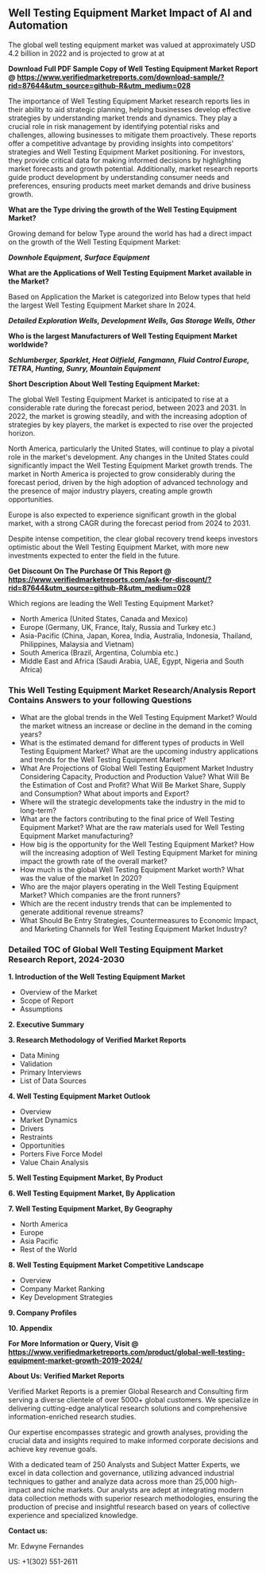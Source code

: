 <h2>Well Testing Equipment Market Impact of AI and Automation</h2><p>The global well testing equipment market was valued at approximately USD 4.2 billion in 2022 and is projected to grow at at</p><p id="" class=""><strong>Download Full PDF Sample Copy of Well Testing Equipment Market Report @ <a href="https://www.verifiedmarketreports.com/download-sample/?rid=87644&utm_source=github-R&utm_medium=028" target="_blank">https://www.verifiedmarketreports.com/download-sample/?rid=87644&utm_source=github-R&utm_medium=028</a></strong></p><p>The importance of&nbsp;Well Testing Equipment Market research reports lies in their ability to aid strategic planning, helping businesses develop effective strategies by understanding market trends and dynamics. They play a crucial role in risk management by identifying potential risks and challenges, allowing businesses to mitigate them proactively. These reports offer a competitive advantage by providing insights into competitors' strategies and Well Testing Equipment Market positioning. For investors, they provide critical data for making informed decisions by highlighting market forecasts and growth potential. Additionally, market research reports guide product development by understanding consumer needs and preferences, ensuring products meet market demands and drive business growth.</p><p><strong>What are the&nbsp;Type driving the growth of the Well Testing Equipment Market?</strong></p><p id="" class="">Growing demand for below Type around the world has had a direct impact on the growth of the Well Testing Equipment Market:</p><em><strong>Downhole Equipment, Surface Equipment</strong></em></p><strong>What are the&nbsp;Applications&nbsp;of Well Testing Equipment Market available in the Market?</strong></p><p id="" class="">Based on Application the Market is categorized into Below types that held the largest Well Testing Equipment Market share In 2024.</p><em><strong>Detailed Exploration Wells, Development Wells, Gas Storage Wells, Other</strong></em></p><strong>Who is the largest Manufacturers of Well Testing Equipment Market worldwide?</strong></p><p><em><strong>Schlumberger, Sparklet, Heat Oilfield, Fangmann, Fluid Control Europe, TETRA, Hunting, Sunry, Mountain Equipment</strong></em></p><p id="" class=""><strong>Short Description About Well Testing Equipment Market:</strong></p><p>The global Well Testing Equipment Market is anticipated to rise at a considerable rate during the forecast period, between 2023 and 2031. In 2022, the market is growing steadily, and with the increasing adoption of strategies by key players, the market is expected to rise over the projected horizon.</p><p>North America, particularly the United States, will continue to play a pivotal role in the market's development. Any changes in the United States could significantly impact the Well Testing Equipment Market growth trends. The market in North America is projected to grow considerably during the forecast period, driven by the high adoption of advanced technology and the presence of major industry players, creating ample growth opportunities.</p><p>Europe is also expected to experience significant growth in the global market, with a strong CAGR during the forecast period from 2024 to 2031.</p><p>Despite intense competition, the clear global recovery trend keeps investors optimistic about the Well Testing Equipment Market, with more new investments expected to enter the field in the future.</p><p id="" class=""><strong>Get Discount On The Purchase Of This Report @ <a href="https://www.verifiedmarketreports.com/ask-for-discount/?rid=87644&utm_source=github-R&utm_medium=028" target="_blank">https://www.verifiedmarketreports.com/ask-for-discount/?rid=87644&utm_source=github-R&utm_medium=028</a></strong></p>Which regions are leading the Well Testing Equipment Market?</p><ul><li>North America (United States, Canada and Mexico)</li><li>Europe (Germany, UK, France, Italy, Russia and Turkey etc.)</li><li>Asia-Pacific (China, Japan, Korea, India, Australia, Indonesia, Thailand, Philippines, Malaysia and Vietnam)</li><li>South America (Brazil, Argentina, Columbia etc.)</li><li>Middle East and Africa (Saudi Arabia, UAE, Egypt, Nigeria and South Africa)</li></ul><h3 id="" class="">This Well Testing Equipment Market Research/Analysis Report Contains Answers to your following Questions</h3><ul><li>What are the global trends in the Well Testing Equipment Market? Would the market witness an increase or decline in the demand in the coming years?</li><li>What is the estimated demand for different types of products in Well Testing Equipment Market? What are the upcoming industry applications and trends for the Well Testing Equipment Market?</li><li>What Are Projections of Global Well Testing Equipment Market Industry Considering Capacity, Production and Production Value? What Will Be the Estimation of Cost and Profit? What Will Be Market Share, Supply and Consumption? What about imports and Export?</li><li>Where will the strategic developments take the industry in the mid to long-term?</li><li>What are the factors contributing to the final price of Well Testing Equipment Market? What are the raw materials used for Well Testing Equipment Market manufacturing?</li><li>How big is the opportunity for the Well Testing Equipment Market? How will the increasing adoption of Well Testing Equipment Market for mining impact the growth rate of the overall market?</li><li>How much is the global Well Testing Equipment Market worth? What was the value of the market In 2020?</li><li>Who are the major players operating in the Well Testing Equipment Market? Which companies are the front runners?</li><li>Which are the recent industry trends that can be implemented to generate additional revenue streams?</li><li>What Should Be Entry Strategies, Countermeasures to Economic Impact, and Marketing Channels for Well Testing Equipment Market Industry?</li></ul><h3 id="" class="">Detailed TOC of Global Well Testing Equipment Market Research Report, 2024-2030</h3><p id="" class=""><strong>1. Introduction of the Well Testing Equipment Market</strong></p><ul><li>Overview of the Market</li><li>Scope of Report</li><li>Assumptions</li></ul><p id="" class=""><strong>2. Executive Summary</strong></p><p id="" class=""><strong>3. Research Methodology of Verified Market Reports</strong></p><ul><li>Data Mining</li><li>Validation</li><li>Primary Interviews</li><li>List of Data Sources</li></ul><p id="" class=""><strong>4. Well Testing Equipment Market Outlook</strong></p><ul><li>Overview</li><li>Market Dynamics</li><li>Drivers</li><li>Restraints</li><li>Opportunities</li><li>Porters Five Force Model</li><li>Value Chain Analysis</li></ul><p id="" class=""><strong>5. Well Testing Equipment Market, By Product</strong></p><p id="" class=""><strong>6. Well Testing Equipment Market, By Application</strong></p><p id="" class=""><strong>7. Well Testing Equipment Market, By Geography</strong></p><ul><li>North America</li><li>Europe</li><li>Asia Pacific</li><li>Rest of the World</li></ul><p id="" class=""><strong>8. Well Testing Equipment Market Competitive Landscape</strong></p><ul><li>Overview</li><li>Company Market Ranking</li><li>Key Development Strategies</li></ul><p id="" class=""><strong>9. Company Profiles</strong></p><p id="" class=""><strong>10. Appendix</strong></p><p id="" class=""><strong>For More Information or Query, Visit @ <a href="https://www.verifiedmarketreports.com/product/global-well-testing-equipment-market-growth-2019-2024/" target="_blank">https://www.verifiedmarketreports.com/product/global-well-testing-equipment-market-growth-2019-2024/</a></strong></p><p id="" class=""><strong>About Us: Verified Market Reports</strong></p><p id="" class="">Verified Market Reports is a premier Global Research and Consulting firm serving a diverse clientele of over 5000+ global customers. We specialize in delivering cutting-edge analytical research solutions and comprehensive information-enriched research studies.</p><p id="" class="">Our expertise encompasses strategic and growth analyses, providing the crucial data and insights required to make informed corporate decisions and achieve key revenue goals.</p><p id="" class="">With a dedicated team of 250 Analysts and Subject Matter Experts, we excel in data collection and governance, utilizing advanced industrial techniques to gather and analyze data across more than 25,000 high-impact and niche markets. Our analysts are adept at integrating modern data collection methods with superior research methodologies, ensuring the production of precise and insightful research based on years of collective experience and specialized knowledge.</p><p id="" class=""><strong>Contact us:</strong></p><p id="" class="">Mr. Edwyne Fernandes</p><p id="" class="">US: +1(302) 551-2611</p>